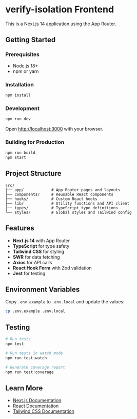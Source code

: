 # verify-isolation Frontend

This is a Next.js 14 application using the App Router.

## Getting Started

### Prerequisites
- Node.js 18+ 
- npm or yarn

### Installation

```bash
npm install
```

### Development

```bash
npm run dev
```

Open [http://localhost:3000](http://localhost:3000) with your browser.

### Building for Production

```bash
npm run build
npm start
```

## Project Structure

```
src/
├── app/            # App Router pages and layouts
├── components/     # Reusable React components
├── hooks/          # Custom React hooks
├── lib/            # Utility functions and API client
├── types/          # TypeScript type definitions
└── styles/         # Global styles and Tailwind config
```

## Features

- **Next.js 14** with App Router
- **TypeScript** for type safety
- **Tailwind CSS** for styling
- **SWR** for data fetching
- **Axios** for API calls
- **React Hook Form** with Zod validation
- **Jest** for testing

## Environment Variables

Copy `.env.example` to `.env.local` and update the values:

```bash
cp .env.example .env.local
```

## Testing

```bash
# Run tests
npm test

# Run tests in watch mode
npm run test:watch

# Generate coverage report
npm run test:coverage
```

## Learn More

- [Next.js Documentation](https://nextjs.org/docs)
- [React Documentation](https://react.dev)
- [Tailwind CSS Documentation](https://tailwindcss.com/docs)